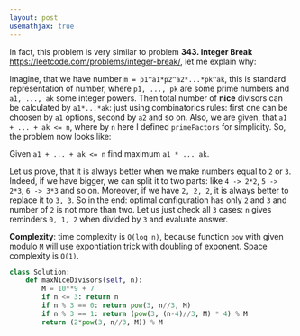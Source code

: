 ```yaml
---
layout: post
usemathjax: true
---
```


In fact, this problem is very similar to problem **343. Integer Break** https://leetcode.com/problems/integer-break/, let me explain why:

Imagine, that we have number `m = p1^a1*p2^a2*...*pk^ak`, this is standard representation of number, where `p1, ..., pk` are some prime numbers and `a1, ..., ak` some integer powers. Then total number of  **nice** divisors can be calculated by `a1*...*ak`: just using combinatorics rules: first one can be choosen by `a1` options, second by `a2` and so on. Also, we are given, that `a1 + ... + ak <= n`, where by `n` here I defined `primeFactors` for simplicity. So, the problem now looks like:

Given `a1 + ... + ak <= n` find maximum `a1 * ... ak`.

Let us prove, that it is always better when we make numbers equal to `2` or `3`. Indeed, if we have bigger, we can split it to two parts: like `4 -> 2*2`, `5 -> 2*3`, `6 -> 3*3` and so on. Moreover, if we have `2, 2, 2`, it is always better to replace it to `3, 3`. So in the end: optimal configuration has only `2` and `3` and number of `2` is not more than two. Let us just check all `3` cases: `n` gives reminders `0, 1, 2` when divided by `3` and evaluate answer.

**Complexity**: time complexity is `O(log n)`, because function `pow` with given modulo `M` will use expontiation trick with doubling of exponent. Space complexity is `O(1)`.


```python
class Solution:
    def maxNiceDivisors(self, n):
        M = 10**9 + 7
        if n <= 3: return n
        if n % 3 == 0: return pow(3, n//3, M)
        if n % 3 == 1: return (pow(3, (n-4)//3, M) * 4) % M
        return (2*pow(3, n//3, M)) % M
```